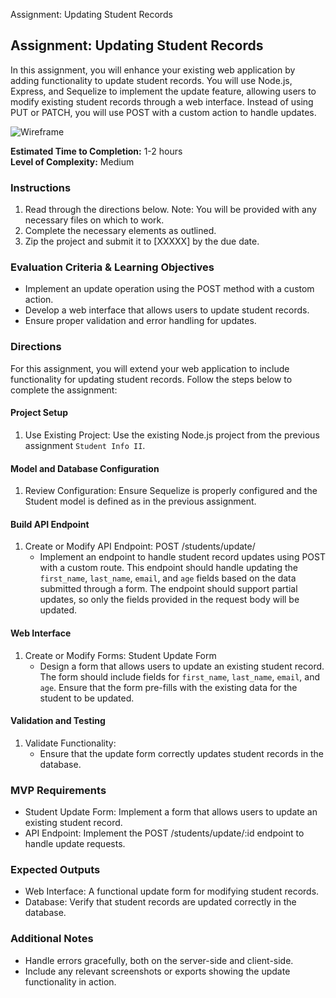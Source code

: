 Assignment: Updating Student Records
## Assignment: Updating Student Records

In this assignment, you will enhance your existing web application by adding functionality to update student records. You will use Node.js, Express, and Sequelize to implement the update feature, allowing users to modify existing student records through a web interface. Instead of using PUT or PATCH, you will use POST with a custom action to handle updates.

![Wireframe](../assets/Student%20Info%20III.png)

**Estimated Time to Completion:** 1-2 hours  
**Level of Complexity:** Medium

### Instructions

1. Read through the directions below. Note: You will be provided with any necessary files on which to work.
2. Complete the necessary elements as outlined.
3. Zip the project and submit it to [XXXXX] by the due date.

### Evaluation Criteria & Learning Objectives

- Implement an update operation using the POST method with a custom action.
- Develop a web interface that allows users to update student records.
- Ensure proper validation and error handling for updates.

### Directions

For this assignment, you will extend your web application to include functionality for updating student records. Follow the steps below to complete the assignment:

#### Project Setup

1. Use Existing Project: Use the existing Node.js project from the previous assignment `Student Info II`.

#### Model and Database Configuration

1. Review Configuration: Ensure Sequelize is properly configured and the Student model is defined as in the previous assignment.

#### Build API Endpoint

1. Create or Modify API Endpoint: POST /students/update/
    - Implement an endpoint to handle student record updates using POST with a custom route. This endpoint should handle updating the `first_name`, `last_name`, `email`, and `age` fields based on the data submitted through a form. The endpoint should support partial updates, so only the fields provided in the request body will be updated.

#### Web Interface

1. Create or Modify Forms: Student Update Form
    - Design a form that allows users to update an existing student record. The form should include fields for `first_name`, `last_name`, `email`, and `age`. Ensure that the form pre-fills with the existing data for the student to be updated.

#### Validation and Testing

1. Validate Functionality:
    - Ensure that the update form correctly updates student records in the database.

### MVP Requirements

- Student Update Form: Implement a form that allows users to update an existing student record.
- API Endpoint: Implement the POST /students/update/:id endpoint to handle update requests.

### Expected Outputs

- Web Interface: A functional update form for modifying student records.
- Database: Verify that student records are updated correctly in the database.

### Additional Notes

- Handle errors gracefully, both on the server-side and client-side.
- Include any relevant screenshots or exports showing the update functionality in action.